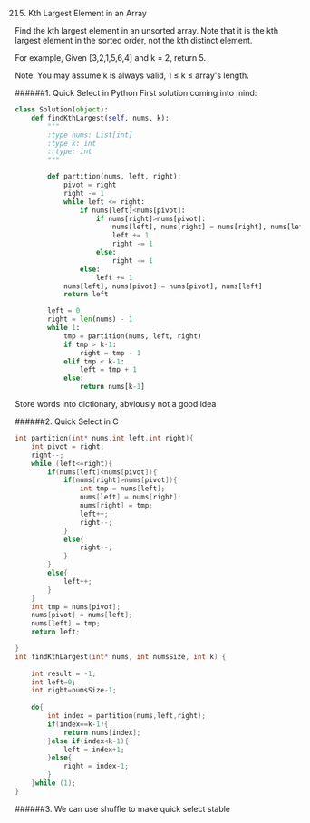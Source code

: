 215. Kth Largest Element in an Array   

Find the kth largest element in an unsorted array. Note that it is the kth largest element in the sorted order, not the kth distinct element.

For example,
Given [3,2,1,5,6,4] and k = 2, return 5.

Note: 
You may assume k is always valid, 1 ≤ k ≤ array's length.

######1. Quick Select in Python
First solution coming into mind:
```Python
class Solution(object):
    def findKthLargest(self, nums, k):
        """
        :type nums: List[int]
        :type k: int
        :rtype: int
        """

        def partition(nums, left, right):
            pivot = right
            right -= 1
            while left <= right:
                if nums[left]<nums[pivot]:
                    if nums[right]>nums[pivot]:
                        nums[left], nums[right] = nums[right], nums[left]
                        left += 1
                        right -= 1
                    else:
                        right -= 1
                else:
                    left += 1
            nums[left], nums[pivot] = nums[pivot], nums[left]
            return left

        left = 0
        right = len(nums) - 1
        while 1:
            tmp = partition(nums, left, right)
            if tmp > k-1:
                right = tmp - 1
            elif tmp < k-1:
                left = tmp + 1
            else:
                return nums[k-1]
```
Store words into dictionary, abviously not a good idea

######2. Quick Select in C
```C
int partition(int* nums,int left,int right){
    int pivot = right;
    right--;
    while (left<=right){
        if(nums[left]<nums[pivot]){
            if(nums[right]>nums[pivot]){
                int tmp = nums[left];
                nums[left] = nums[right];
                nums[right] = tmp;
                left++;
                right--;
            }
            else{
                right--;
            }
        }
        else{
            left++;
        }
    }
    int tmp = nums[pivot];
    nums[pivot] = nums[left];
    nums[left] = tmp;
    return left;

}
int findKthLargest(int* nums, int numsSize, int k) {
    
    int result = -1;
    int left=0;
    int right=numsSize-1;
    
    do{
        int index = partition(nums,left,right);
        if(index==k-1){
            return nums[index];
        }else if(index<k-1){
            left = index+1;
        }else{
            right = index-1;
        }
    }while (1);
}
```
######3. We can use shuffle to make quick select stable
```Python

```